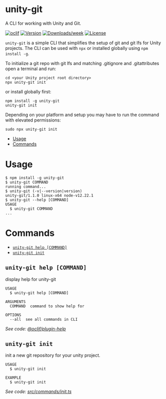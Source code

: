 unity-git
=========

A CLI for working with Unity and Git. 

[![oclif](https://img.shields.io/badge/cli-oclif-brightgreen.svg)](https://oclif.io)
[![Version](https://img.shields.io/npm/v/unity-git.svg)](https://npmjs.org/package/unity-git)
[![Downloads/week](https://img.shields.io/npm/dw/unity-git.svg)](https://npmjs.org/package/unity-git)
[![License](https://img.shields.io/npm/l/unity-git.svg)](https://github.com/FreshlyBrewedCode/unity-git-cli/blob/master/package.json)

`unity-git` is a simple CLI that simplifies the setup of git and git lfs for Unity projects. The CLI can be used with `npx` or installed globally using `npm install -g`.

To initialize a git repo with git lfs and matching .gitignore and .gitattributes open a terminal and run:
```
cd <your Unity project root directory>
npx unity-git init
```
or install globally first:
```
npm install -g unity-git
unity-git init
```

Depending on your platform and setup you may have to run the command with elevated permissions:
```
sudo npx unity-git init
``` 

<!-- toc -->
* [Usage](#usage)
* [Commands](#commands)
<!-- tocstop -->
# Usage
<!-- usage -->
```sh-session
$ npm install -g unity-git
$ unity-git COMMAND
running command...
$ unity-git (-v|--version|version)
unity-git/1.1.0 linux-x64 node-v12.22.1
$ unity-git --help [COMMAND]
USAGE
  $ unity-git COMMAND
...
```
<!-- usagestop -->
# Commands
<!-- commands -->
* [`unity-git help [COMMAND]`](#unity-git-help-command)
* [`unity-git init`](#unity-git-init)

## `unity-git help [COMMAND]`

display help for unity-git

```
USAGE
  $ unity-git help [COMMAND]

ARGUMENTS
  COMMAND  command to show help for

OPTIONS
  --all  see all commands in CLI
```

_See code: [@oclif/plugin-help](https://github.com/oclif/plugin-help/blob/v3.2.2/src/commands/help.ts)_

## `unity-git init`

init a new git repository for your unity project.

```
USAGE
  $ unity-git init

EXAMPLE
  $ unity-git init
```

_See code: [src/commands/init.ts](https://github.com/FreshlyBrewedCode/unity-git-cli/blob/v1.1.0/src/commands/init.ts)_
<!-- commandsstop -->
